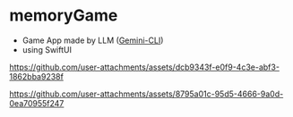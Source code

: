 # memoryGame

- Game App made by LLM ([Gemini-CLI](https://cloud.google.com/blog/ja/topics/developers-practitioners/introducing-gemini-cli)) 
- using SwiftUI

https://github.com/user-attachments/assets/dcb9343f-e0f9-4c3e-abf3-1862bba9238f

https://github.com/user-attachments/assets/8795a01c-95d5-4666-9a0d-0ea70955f247

